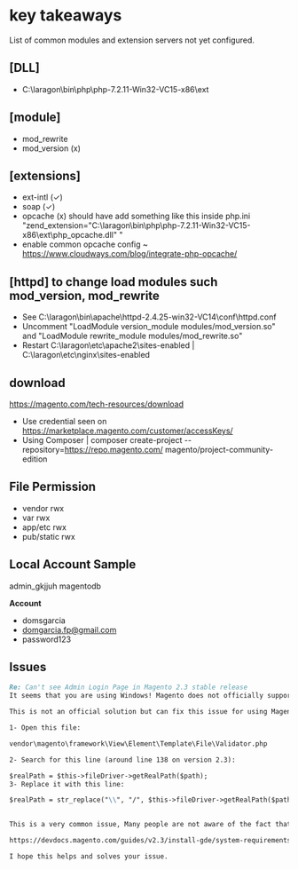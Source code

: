 # key takeaways 

List of common modules and extension servers not yet configured.

[DLL]
----
- C:\laragon\bin\php\php-7.2.11-Win32-VC15-x86\ext

[module] 
----
- mod_rewrite 
- mod_version (x)  

[extensions]
----
- ext-intl  (✓) 
- soap      (✓) 
- opcache   (x) should have add something like this inside php.ini "zend_extension="C:\laragon\bin\php\php-7.2.11-Win32-VC15-x86\ext\php_opcache.dll" "
- enable common opcache config ~ https://www.cloudways.com/blog/integrate-php-opcache/ 

[httpd] to change load modules such mod_version, mod_rewrite
----
- See C:\laragon\bin\apache\httpd-2.4.25-win32-VC14\conf\httpd.conf
- Uncomment "LoadModule version_module modules/mod_version.so" and "LoadModule rewrite_module modules/mod_rewrite.so"
- Restart C:\laragon\etc\apache2\sites-enabled | C:\laragon\etc\nginx\sites-enabled

download
----
https://magento.com/tech-resources/download

- Use credential seen on https://marketplace.magento.com/customer/accessKeys/
- Using Composer | composer create-project --repository=https://repo.magento.com/ magento/project-community-edition <projname>
  
File Permission
----
- vendor rwx
- var rwx
- app/etc rwx
- pub/static rwx

Local Account Sample
----
admin_gkjjuh
magentodb

**Account**
- domsgarcia
- domgarcia.fp@gmail.com
- password123


Issues
----

```md
Re: Can't see Admin Login Page in Magento 2.3 stable release 
It seems that you are using Windows! Magento does not officially support Windows.

This is not an official solution but can fix this issue for using Magento on a Windows machine for development and testing purposes.

1- Open this file:

vendor\magento\framework\View\Element\Template\File\Validator.php

2- Search for this line (around line 138 on version 2.3):

$realPath = $this->fileDriver->getRealPath($path);
3- Replace it with this line: 

$realPath = str_replace("\\", "/", $this->fileDriver->getRealPath($path));
 

This is a very common issue, Many people are not aware of the fact that Magento does not officially support Windows servers! some hacks and un-official modifications such as this one needs to be done in order to make it work on a Windows machine, If you visit the below link "Magento 2.3.x technology stack requirements" you can see that the only supported OS is "Linux x86-64".

https://devdocs.magento.com/guides/v2.3/install-gde/system-requirements-tech.html

I hope this helps and solves your issue.
```


